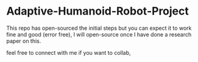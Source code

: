 # Adaptive-Humanoid-Robot-Project

This repo has open-sourced the initial steps but you can expect it to work fine and good (error free), I will open-source once I have done a research paper on this.

feel free to connect with me if you want to collab,
